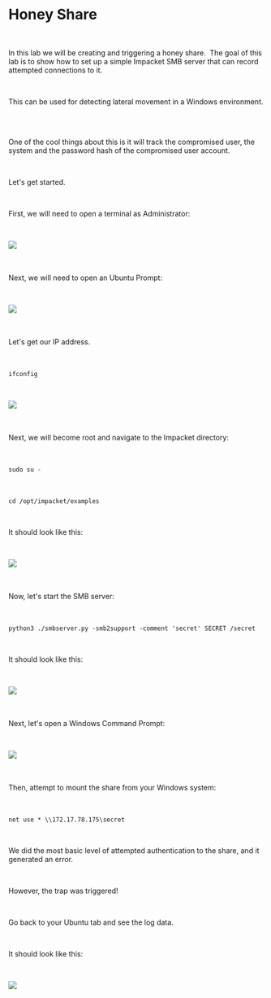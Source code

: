  

# Honey Share 

  

In this lab we will be creating and triggering a honey share.  The goal of this lab is to show how to set up a simple Impacket SMB server that can record attempted connections to it. 

  

This can be used for detecting lateral movement in a Windows environment.  

  

One of the cool things about this is it will track the compromised user, the system and the password hash of the compromised user account. 

  

Let's get started. 

  

First, we will need to open a terminal as Administrator: 

  

![](attachment/Clipboard_2021-03-12-09-39-30.png) 

  

Next, we will need to open an Ubuntu Prompt: 

  

![](attachment/Clipboard_2021-03-12-09-40-02.png) 

  

Let's get our IP address. 

  

`ifconfig` 

  

![](attachment/Clipboard_2021-03-12-09-46-03.png) 

  

Next, we will become root and navigate to the Impacket directory: 

  

`sudo su -` 

  

`cd /opt/impacket/examples` 

  

It should look like this: 

  

![](attachment/Clipboard_2021-03-12-09-43-19.png) 

  

Now, let's start the SMB server: 

  

`python3 ./smbserver.py -smb2support -comment 'secret' SECRET /secret` 

  

It should look like this: 

  

![](attachment/Clipboard_2021-03-12-09-46-42.png) 

  

Next, let's open a Windows Command Prompt: 

  

![](attachment/Clipboard_2021-03-12-09-46-27.png) 

  

Then, attempt to mount the share from your Windows system: 

  

`net use * \\172.17.78.175\secret` 

  

We did the most basic level of attempted authentication to the share, and it generated an error.  

  

However, the trap was triggered! 

  

Go back to your Ubuntu tab and see the log data. 

  

It should look like this: 

  

![](attachment/Clipboard_2021-03-12-09-49-11.png) 

  

 

  

 

 
